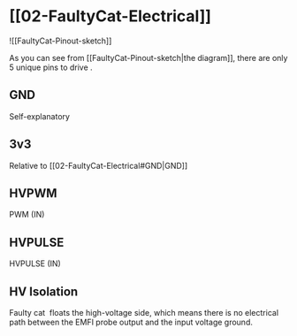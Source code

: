 
# [[02-FaultyCat-Electrical]]

![[FaultyCat-Pinout-sketch]]


As you can see from [[FaultyCat-Pinout-sketch|the diagram]], there are only 5 unique pins to drive .

## GND
Self-explanatory
## 3v3
Relative to [[02-FaultyCat-Electrical#GND|GND]]

## HVPWM
PWM (IN)

## HVPULSE
HVPULSE (IN)

## HV Isolation

Faulty cat  floats the high-voltage side, which means there is no electrical path between the EMFI probe output and the input voltage ground.  
